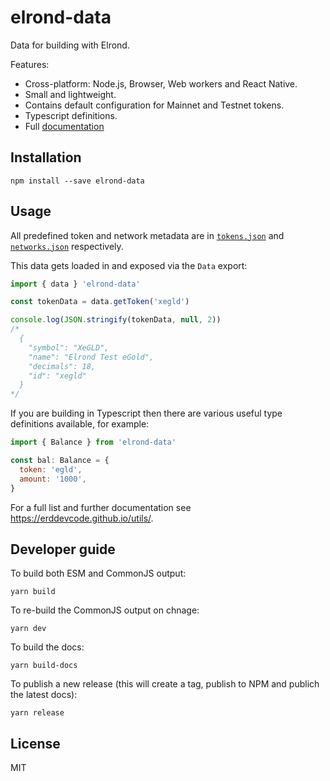 # elrond-data

Data for building with Elrond.

Features:

* Cross-platform: Node.js, Browser, Web workers and React Native.
* Small and lightweight.
* Contains default configuration for Mainnet and Testnet tokens.
* Typescript definitions.
* Full [documentation](https://erddevcode.github.io/utils/)

## Installation

```
npm install --save elrond-data
```

## Usage

All predefined token and network metadata are in [`tokens.json`](https://github.com/erdDEVcode/utils/blob/master/data/tokens.json) and [`networks.json`](https://github.com/erdDEVcode/utils/blob/master/data/networks.json) respectively.

This data gets loaded in and exposed via the `Data` export:

```js
import { data } 'elrond-data'

const tokenData = data.getToken('xegld')

console.log(JSON.stringify(tokenData, null, 2))
/*
  {
    "symbol": "XeGLD",
    "name": "Elrond Test eGold",
    "decimals": 18,
    "id": "xegld"
  }
*/
```

If you are building in Typescript then there are various useful type definitions available, for example:

```js
import { Balance } from 'elrond-data'

const bal: Balance = { 
  token: 'egld',
  amount: '1000',
}
```

For a full list and further documentation see https://erddevcode.github.io/utils/.

## Developer guide

To build both ESM and CommonJS output:

```shell
yarn build
```

To re-build the CommonJS output on chnage:

```shell
yarn dev
```

To build the docs:

```shell
yarn build-docs
```

To publish a new release (this will create a tag, publish to NPM and publich the latest docs):

```shell
yarn release
```

## License

MIT